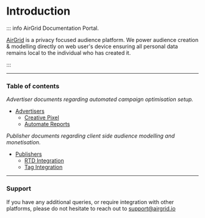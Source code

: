 # Introduction

::: info AirGrid Documentation Portal.

[AirGrid](https://airgrid.io) is a privacy focused audience platform. We power
audience creation & modelling directly on web user's device ensuring all
personal data remains local to the individual who has created it.

:::

---

### Table of contents

_Advertiser documents regarding automated campaign optimisation setup._

- [Advertisers](/advertisers/)
  - [Creative Pixel](advertisers/#creative-pixel)
  - [Automate Reports](advertisers/#automate-reports)

_Publisher documents regarding client side audience modelling and monetisation._

- [Publishers](/publishers/)
  - [RTD Integration](publishers/#rtd-integration)
  - [Tag Integration](publishers/#tag-integration)

---

### Support

If you have any additional queries, or require integration with other platforms,
please do not hesitate to reach out to
[support@airgrid.io](mailto:support@airgrid.io)
